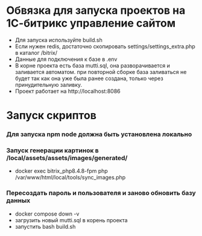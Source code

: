 # Обвязка для запуска проектов на 1С-битрикс управление сайтом
- Для запуска используйте build.sh
- Если нужен redis, достаточно скопировать settings/settings_extra.php в каталог /bitrix/
- Данные для подключения к базе в .env
- В корне проекта есть база mutti.sql, она разворачивается и заливается автоматом. при повторной сборке база заливаться не будет так как она уже была ранее создана, только через принудительную заливку.
- Проект работает на http://localhost:8086




# Запуск скриптов

### Для запуска npm node должна быть установлена локально

### Запуск генерации картинок  в /local/assets/assets/images/generated/
- docker exec bitrix_php8.4.8-fpm php /var/www/html/local/tools/sync_images.php  

### Пересоздать пароль и пользователя и заново обновить базу данных
  - docker compose down -v
  - загрузить новый mutti.sql в корень проекта
  - запустить bash build.sh
